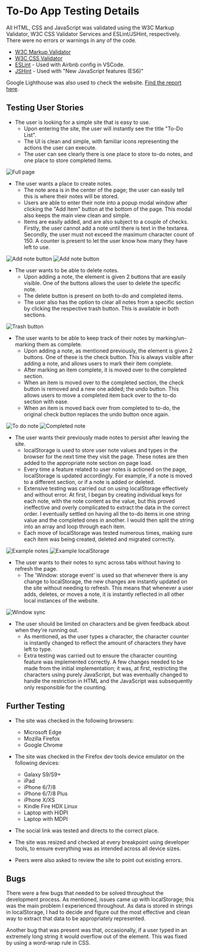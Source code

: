 # To-Do App Testing Details

All HTML, CSS and JavaScript was validated using the W3C Markup Validator, W3C CSS Validator Services and ESLint/JSHint, respectively. There were no errors or warnings in any of the code.

-   [W3C Markup Validator](https://validator.w3.org/)
-   [W3C CSS Validator](https://jigsaw.w3.org/css-validator/)
-   [ESLint](https://eslint.org/) - Used with Airbnb config in VSCode.
-   [JSHint](https://jshint.com/) - Used with "New JavaScript features (ES6)"

Google Lighthouse was also used to check the website. [Find the report here](https://googlechrome.github.io/lighthouse/viewer/?psiurl=https%3A%2F%2Fjacobshortall.github.io%2Fto-do-app%2F&strategy=mobile&category=performance&category=accessibility&category=best-practices&category=seo&category=pwa&utm_source=lh-chrome-ext).

## Testing User Stories

-   The user is looking for a simple site that is easy to use.
    -   Upon entering the site, the user will instantly see the title "To-Do List".
    -   The UI is clean and simple, with familiar icons representing the actions the user can execute.
    -   The user can see clearly there is one place to store to-do notes, and one place to store completed items.

![Full page](/readme/images/full-page.JPG)

-   The user wants a place to create notes.
    -   The note area is in the center of the page; the user can easily tell this is where their notes will be stored.
    -   Users are able to enter their note into a popup modal window after clicking the "Add Item" button at the bottom of the page. This modal also keeps the main view clean and simple.
    -   Items are easily added, and are also subject to a couple of checks. Firstly, the user cannot add a note until there is text in the textarea. Secondly, the user must not exceed the maximum character count of 150. A counter is present to let the user know how many they have left to use.

![Add note button](/readme/images/add-item-1.JPG)
![Add note button](/readme/images/add-item-2.JPG)

-   The user wants to be able to delete notes.
    -   Upon adding a note, the element is given 2 buttons that are easily visible. One of the buttons allows the user to delete the specific note.
    -   The delete button is present on both to-do and completed items.
    -   The user also has the option to clear all notes from a specific section by clicking the respective trash button. This is available in both sections.

![Trash button](/readme/images/clear-icon.JPG)

-   The user wants to be able to keep track of their notes by marking/un-marking them as complete.
    -   Upon adding a note, as mentioned previously, the element is given 2 buttons. One of these is the check button. This is always visible after adding a note, and allows users to mark their item complete.
    -   After marking an item complete, it is moved over to the completed section.
    -   When an item is moved over to the completed section, the check button is removed and a new one added; the undo button. This allows users to move a completed item back over to the to-do section with ease.
    -   When an item is moved back over from completed to to-do, the original check button replaces the undo button once again.

![To do note](/readme/images/to-do-item.JPG)
![Completed note](/readme/images/completed-item.JPG)

-   The user wants their previously made notes to persist after leaving the site.
    -   localStorage is used to store user note values and types in the browser for the next time they visit the page. These notes are then added to the appropriate note section on page load.
    -   Every time a feature related to user notes is actioned on the page, localStorage is updated accordingly. For example, if a note is moved to a different section, or if a note is added or deleted.
    -   Extensive testing was carried out on using localStorage effectively and without error. At first, I began by creating individual keys for each note, with the note content as the value, but this proved ineffective and overly complicated to extract the data in the correct order. I eventually settled on having all the to-do items in one string value and the completed ones in another. I would then split the string into an array and loop through each item.
    -   Each move of localStorage was tested numerous times, making sure each item was being created, deleted and migrated correctly.

![Example notes](/readme/images/local-storage-notes.JPG)
![Example localStorage](/readme/images/local-storage.JPG)

-   The user wants to their notes to sync across tabs without having to refresh the page.
    -   The 'Window: storage event' is used so that whenever there is any change to localStorage, the new changes are instantly updated on the site without needing to refresh. This means that whenever a user adds, deletes, or moves a note, it is instantly reflected in all other local instances of the website.

![Window sync](/readme/images/sync-example.gif)

-   The user should be limited on characters and be given feedback about when they're running out.
    -   As mentioned, as the user types a character, the character counter is instantly changed to reflect the amount of characters they have left to type.
    -   Extra testing was carried out to ensure the character counting feature was implemented correctly. A few changes needed to be made from the initial implementation; it was, at first, restricting the characters using purely JavaScript, but was eventually changed to handle the restriction in HTML and the JavaScript was subsequently only responsible for the counting.

## Further Testing

-   The site was checked in the following browsers:

    -   Microsoft Edge
    -   Mozilla Firefox
    -   Google Chrome

-   The site was checked in the Firefox dev tools device emulator on the following devices:

    -   Galaxy S9/S9+
    -   iPad
    -   iPhone 6/7/8
    -   iPhone 6/7/8 Plus
    -   iPhone X/XS
    -   Kindle Fire HDX Linux
    -   Laptop with HiDPI
    -   Laptop with MDPI

-   The social link was tested and directs to the correct place.

-   The site was resized and checked at every breakpoint using developer tools, to ensure everything was as intended across all device sizes.

-   Peers were also asked to review the site to point out existing errors.

## Bugs

There were a few bugs that needed to be solved throughout the development process. As mentioned, issues came up with localStorage; this was the main problem I experienced throughout. As data is stored in strings in localStorage, I had to decide and figure out the most effective and clean way to extract that data to be appropriately represented.

Another bug that was present was that, occasionally, if a user typed in an extremely long string it would overflow out of the element. This was fixed by using a word-wrap rule in CSS.
